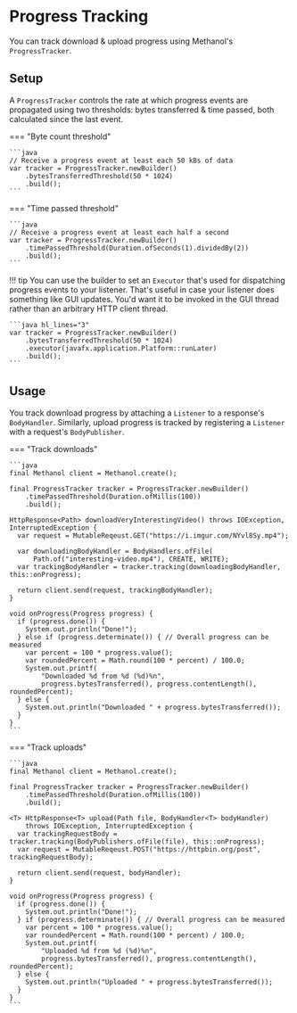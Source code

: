 # Progress Tracking

You can track download & upload progress using Methanol's `ProgressTracker`.

## Setup

A `ProgressTracker` controls the rate at which progress events are propagated using two thresholds:
bytes transferred & time passed, both calculated since the last event. 

=== "Byte count threshold"

    ```java
    // Receive a progress event at least each 50 kBs of data
    var tracker = ProgressTracker.newBuilder()
        .bytesTransferredThreshold(50 * 1024)
        .build();
    ```

=== "Time passed threshold"

    ```java
    // Receive a progress event at least each half a second
    var tracker = ProgressTracker.newBuilder()
        .timePassedThreshold(Duration.ofSeconds(1).dividedBy(2))
        .build();
    ```

!!! tip
    You can use the builder to set an `Executor` that's used for dispatching progress events to 
    your listener. That's useful in case your listener does something like GUI updates.
    You'd want it to be invoked in the GUI thread rather than    an arbitrary HTTP client thread.

    ```java hl_lines="3"
    var tracker = ProgressTracker.newBuilder()
        .bytesTransferredThreshold(50 * 1024)
        .executor(javafx.application.Platform::runLater)
        .build();
    ```

## Usage

You track download progress by attaching a `Listener` to a response's `BodyHandler`. Similarly, upload
progress is tracked by registering a `Listener` with a request's `BodyPublisher`.

=== "Track downloads"

    ```java
    final Methanol client = Methanol.create();
    
    final ProgressTracker tracker = ProgressTracker.newBuilder()
        .timePassedThreshold(Duration.ofMillis(100))
        .build();
        
    HttpResponse<Path> downloadVeryInterestingVideo() throws IOException, InterruptedException {
      var request = MutableReqeust.GET("https://i.imgur.com/NYvl8Sy.mp4");

      var downloadingBodyHandler = BodyHandlers.ofFile(
          Path.of("interesting-video.mp4"), CREATE, WRITE);
      var trackingBodyHandler = tracker.tracking(downloadingBodyHandler, this::onProgress);
      
      return client.send(request, trackingBodyHandler);
    }
    
    void onProgress(Progress progress) {
      if (progress.done()) {
        System.out.println("Done!");
      } else if (progress.determinate()) { // Overall progress can be measured
        var percent = 100 * progress.value();
        var roundedPercent = Math.round(100 * percent) / 100.0;
        System.out.printf(
            "Downloaded %d from %d (%d)%n", 
            progress.bytesTransferred(), progress.contentLength(), roundedPercent);
      } else {
        System.out.println("Downloaded " + progress.bytesTransferred());
      }
    }
    ```

=== "Track uploads"

    ```java
    final Methanol client = Methanol.create();
    
    final ProgressTracker tracker = ProgressTracker.newBuilder()
        .timePassedThreshold(Duration.ofMillis(100))
        .build();
        
    <T> HttpResponse<T> upload(Path file, BodyHandler<T> bodyHandler)
        throws IOException, InterruptedException {
      var trackingRequestBody = tracker.tracking(BodyPublishers.ofFile(file), this::onProgress);
      var request = MutableReqeust.POST("https://httpbin.org/post", trackingRequestBody);
      
      return client.send(request, bodyHandler);
    }
    
    void onProgress(Progress progress) {
      if (progress.done()) {
        System.out.println("Done!");
      } if (progress.determinate()) { // Overall progress can be measured
        var percent = 100 * progress.value();
        var roundedPercent = Math.round(100 * percent) / 100.0;
        System.out.printf(
            "Uploaded %d from %d (%d)%n", 
            progress.bytesTransferred(), progress.contentLength(), roundedPercent);
      } else {
        System.out.println("Uploaded " + progress.bytesTransferred());
      }
    }
    ```

[comment]: <> (TODO mention multipart tracking?)

